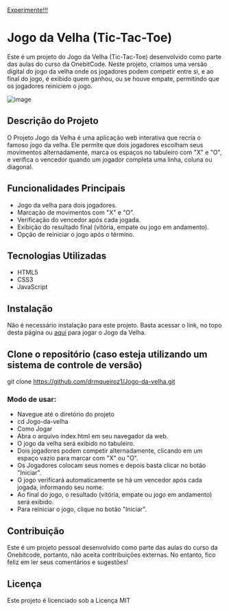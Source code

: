 [Experimente!!!](https://drmqueiroz1.github.io/Jogo-da-velha/)

# Jogo da Velha (Tic-Tac-Toe)

Este é um projeto do Jogo da Velha (Tic-Tac-Toe) desenvolvido como parte das aulas do curso da OnebitCode. Neste projeto, criamos uma versão digital do jogo da velha onde os jogadores podem competir entre si, e ao final do jogo, é exibido quem ganhou, ou se houve empate, permitindo que os jogadores reiniciem o jogo.

![image](https://github.com/user-attachments/assets/e8b088d9-a27f-490b-a96d-f90249051f98)

## Descrição do Projeto
O Projeto Jogo da Velha é uma aplicação web interativa que recria o famoso jogo da velha. Ele permite que dois jogadores escolham seus movimentos alternadamente, marca os espaços no tabuleiro com "X" e "O", e verifica o vencedor quando um jogador completa uma linha, coluna ou diagonal.

## Funcionalidades Principais
 - Jogo da velha para dois jogadores.
 - Marcação de movimentos com "X" e "O".
 - Verificação do vencedor após cada jogada.
 - Exibição do resultado final (vitória, empate ou jogo em andamento).
 - Opção de reiniciar o jogo após o término.
 
 ## Tecnologias Utilizadas
 - HTML5
 - CSS3
 - JavaScript

## Instalação
Não é necessário instalação para este projeto. Basta acessar o link, no topo desta página ou [aqui](https://drmqueiroz1.github.io/Jogo-da-velha/) para jogar o Jogo da Velha.

## Clone o repositório (caso esteja utilizando um sistema de controle de versão)
git clone https://github.com/drmqueiroz1/Jogo-da-velha.git

### Modo de usar:
- Navegue até o diretório do projeto
- cd Jogo-da-velha
- Como Jogar
- Abra o arquivo index.html em seu navegador da web.
- O jogo da velha será exibido no tabuleiro.
- Dois jogadores podem competir alternadamente, clicando em um espaço vazio para marcar com "X" ou "O".
- Os Jogadores colocam seus nomes e depois basta clicar no botão "Iniciar".
- O jogo verificará automaticamente se há um vencedor após cada jogada, informando seu nome.
- Ao final do jogo, o resultado (vitória, empate ou jogo em andamento) será exibido.
- Para reiniciar o jogo, clique no botão "Iniciar".

## Contribuição
Este é um projeto pessoal desenvolvido como parte das aulas do curso da Onebitcode, portanto, não aceita contribuições externas. No entanto, fico feliz em ler seus comentários e sugestões!

## Licença
Este projeto é licenciado sob a Licença MIT 
